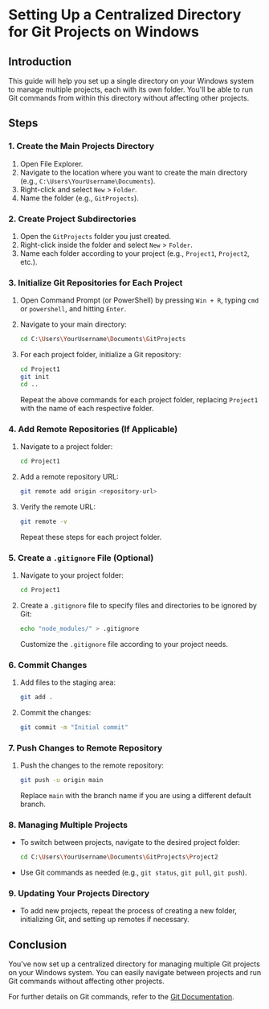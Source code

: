 # Setting Up a Centralized Directory for Git Projects on Windows

## Introduction
This guide will help you set up a single directory on your Windows system to manage multiple projects, each with its own folder. You'll be able to run Git commands from within this directory without affecting other projects.

## Steps

### 1. Create the Main Projects Directory

1. Open File Explorer.
2. Navigate to the location where you want to create the main directory (e.g., `C:\Users\YourUsername\Documents`).
3. Right-click and select `New` > `Folder`.
4. Name the folder (e.g., `GitProjects`).

### 2. Create Project Subdirectories

1. Open the `GitProjects` folder you just created.
2. Right-click inside the folder and select `New` > `Folder`.
3. Name each folder according to your project (e.g., `Project1`, `Project2`, etc.).

### 3. Initialize Git Repositories for Each Project

1. Open Command Prompt (or PowerShell) by pressing `Win + R`, typing `cmd` or `powershell`, and hitting `Enter`.

2. Navigate to your main directory:
    ```bash
    cd C:\Users\YourUsername\Documents\GitProjects
    ```

3. For each project folder, initialize a Git repository:
    ```bash
    cd Project1
    git init
    cd ..
    ```

    Repeat the above commands for each project folder, replacing `Project1` with the name of each respective folder.

### 4. Add Remote Repositories (If Applicable)

1. Navigate to a project folder:
    ```bash
    cd Project1
    ```

2. Add a remote repository URL:
    ```bash
    git remote add origin <repository-url>
    ```

3. Verify the remote URL:
    ```bash
    git remote -v
    ```

    Repeat these steps for each project folder.

### 5. Create a `.gitignore` File (Optional)

1. Navigate to your project folder:
    ```bash
    cd Project1
    ```

2. Create a `.gitignore` file to specify files and directories to be ignored by Git:
    ```bash
    echo "node_modules/" > .gitignore
    ```

    Customize the `.gitignore` file according to your project needs.

### 6. Commit Changes

1. Add files to the staging area:
    ```bash
    git add .
    ```

2. Commit the changes:
    ```bash
    git commit -m "Initial commit"
    ```

### 7. Push Changes to Remote Repository

1. Push the changes to the remote repository:
    ```bash
    git push -u origin main
    ```

    Replace `main` with the branch name if you are using a different default branch.

### 8. Managing Multiple Projects

- To switch between projects, navigate to the desired project folder:
    ```bash
    cd C:\Users\YourUsername\Documents\GitProjects\Project2
    ```

- Use Git commands as needed (e.g., `git status`, `git pull`, `git push`).

### 9. Updating Your Projects Directory

- To add new projects, repeat the process of creating a new folder, initializing Git, and setting up remotes if necessary.

## Conclusion

You've now set up a centralized directory for managing multiple Git projects on your Windows system. You can easily navigate between projects and run Git commands without affecting other projects.

For further details on Git commands, refer to the [Git Documentation](https://git-scm.com/doc).
